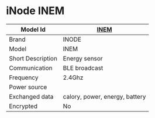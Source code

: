 # iNode INEM

|Model Id|[INEM](https://github.com/theengs/decoder/blob/development/src/devices/iNode_json.h)|
|-|-|
|Brand|INODE|
|Model|INEM|
|Short Description|Energy sensor|
|Communication|BLE broadcast|
|Frequency|2.4Ghz|
|Power source||
|Exchanged data|calory, power, energy, battery|
|Encrypted|No|
